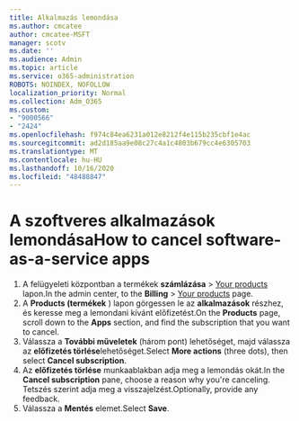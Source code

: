 ```yaml
---
title: Alkalmazás lemondása
ms.author: cmcatee
author: cmcatee-MSFT
manager: scotv
ms.date: ''
ms.audience: Admin
ms.topic: article
ms.service: o365-administration
ROBOTS: NOINDEX, NOFOLLOW
localization_priority: Normal
ms.collection: Adm_O365
ms.custom:
- "9000566"
- "2424"
ms.openlocfilehash: f974c84ea6231a012e8212f4e115b235cbf1e4ac
ms.sourcegitcommit: ad2d185aa9e08c27c4a1c4803b679cc4e6305703
ms.translationtype: MT
ms.contentlocale: hu-HU
ms.lasthandoff: 10/16/2020
ms.locfileid: "48488847"
---
```

# <a name="how-to-cancel-software-as-a-service-apps"></a><span data-ttu-id="7c795-102">A szoftveres alkalmazások lemondása</span><span class="sxs-lookup"><span data-stu-id="7c795-102">How to cancel software-as-a-service apps</span></span>

1. <span data-ttu-id="7c795-103">A felügyeleti központban a termékek **számlázása**  >  [Your products](https://go.microsoft.com/fwlink/p/?linkid=842054) lapon.</span><span class="sxs-lookup"><span data-stu-id="7c795-103">In the admin center, to the **Billing** > [Your products](https://go.microsoft.com/fwlink/p/?linkid=842054) page.</span></span>
2. <span data-ttu-id="7c795-104">A **Products (termékek** ) lapon görgessen le az **alkalmazások** részhez, és keresse meg a lemondani kívánt előfizetést.</span><span class="sxs-lookup"><span data-stu-id="7c795-104">On the **Products** page, scroll down to the **Apps** section, and find the subscription that you want to cancel.</span></span> 
3. <span data-ttu-id="7c795-105">Válassza a **További műveletek** (három pont) lehetőséget, majd válassza az **előfizetés törlése**lehetőséget.</span><span class="sxs-lookup"><span data-stu-id="7c795-105">Select **More actions** (three dots), then select **Cancel subscription**.</span></span>
4. <span data-ttu-id="7c795-106">Az **előfizetés törlése** munkaablakban adja meg a lemondás okát.</span><span class="sxs-lookup"><span data-stu-id="7c795-106">In the **Cancel subscription** pane, choose a reason why you're canceling.</span></span> <span data-ttu-id="7c795-107">Tetszés szerint adja meg a visszajelzést.</span><span class="sxs-lookup"><span data-stu-id="7c795-107">Optionally, provide any feedback.</span></span>
5. <span data-ttu-id="7c795-108">Válassza a **Mentés** elemet.</span><span class="sxs-lookup"><span data-stu-id="7c795-108">Select **Save**.</span></span>